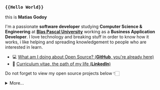 ### `{{Hello World}}`


this is **Matias Godoy**

I'm a passionate **software developer** studying **Computer Science & Engineering** at [**Blas Pascal University**](https://www.ubp.edu.ar/carreras/informatica/) working as a **Business Application Developer**.
I love technology and breaking stuff in order to know how it works, i like helping and spreading knowledgement to people who are interested in learn.

- 💻  [What am I doing about Open Source? (**GitHub**, you're already here)](https://github.com/f)
- 🏹  [Curriculum vitae, the path of my life (**LinkedIn**)](https://www.linkedin.com/in/matigodoy/)

Do not forget to view my open source projects below 👇🏻

<details>
  <summary>More...</summary>
  <img src="https://github-readme-stats.vercel.app/api?username=matigodoy&show_icons=true&count_private=true&theme=dark" />
</details>
